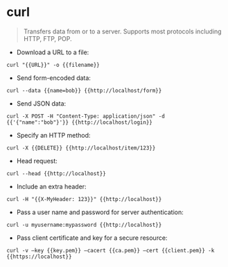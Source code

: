 # curl

> Transfers data from or to a server.
> Supports most protocols including HTTP, FTP, POP.

- Download a URL to a file:

`curl "{{URL}}" -o {{filename}}`

- Send form-encoded data:

`curl --data {{name=bob}} {{http://localhost/form}}`

- Send JSON data:

`curl -X POST -H "Content-Type: application/json" -d {{'{"name":"bob"}'}} {{http://localhost/login}}`

- Specify an HTTP method:

`curl -X {{DELETE}} {{http://localhost/item/123}}`

- Head request:

`curl --head {{http://localhost}}`

- Include an extra header:

`curl -H "{{X-MyHeader: 123}}" {{http://localhost}}`

- Pass a user name and password for server authentication:

`curl -u myusername:mypassword {{http://localhost}}`

- Pass client certificate and key for a secure resource:

`curl -v –key {{key.pem}} –cacert {{ca.pem}} –cert {{client.pem}} -k {{https://localhost}}`
